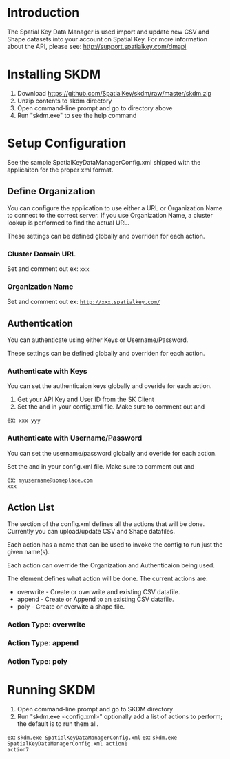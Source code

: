 # Introduction
The Spatial Key Data Manager is used import and update new CSV and Shape datasets into your account on Spatial Key.  For more information about the API, please see:
http://support.spatialkey.com/dmapi

# Installing SKDM
1. Download https://github.com/SpatialKey/skdm/raw/master/skdm.zip
2. Unzip contents to skdm directory
3. Open command-line prompt and go to directory above
4. Run "skdm.exe" to see the help command

# Setup Configuration
See the sample SpatialKeyDataManagerConfig.xml shipped with the applicaiton for the proper xml format.

## Define Organization
You can configure the application to use either a URL or Organization Name to connect to the correct server.  If you use Organization Name, a cluster lookup is performed to find the actual URL.

These settings can be defined globally and overriden for each action.

### Cluster Domain URL
Set <organizationName> and comment out <clusterDomainUrl>
ex: <code><organizationName>xxx</organizationName></code>

### Organization Name
Set <clusterDomainUrl> and comment out <organizationName>
ex: <code><clusterDomainUrl>http://xxx.spatialkey.com/</clusterDomainUrl></code>

## Authentication
You can authenticate using either Keys or Username/Password.

These settings can be defined globally and overriden for each action.

### Authenticate with Keys
You can set the authenticaion keys globally and overide for each action.

1. Get your API Key and User ID from the SK Client
2. Set the <apiKey> and <userId> in your config.xml file.  Make sure to comment out <userName> and <password>

ex:<code>
	<apiKey>xxx</apiKey>
	<userId>yyy</userId>
</code>

### Authenticate with Username/Password
You can set the username/password globally and overide for each action.

Set the <userName> and <password> in your config.xml file.  Make sure to comment out <apiKey> and <userId>

ex:<code>
	<userName>myusername@someplace.com</userName>
	<password>xxx</password>
</code>

## Action List
The <actions> section of the config.xml defines all the actions that will be done.  Currently you can upload/update CSV and Shape datafiles.

Each action has a name that can be used to invoke the config to run just the given name(s).

Each action can override the Organization and Authenticaion being used.

The <type> element defines what action will be done.  The current actions are:
* overwrite - Create or overwrite and existing CSV datafile.
* append - Create or Append to an existing CSV datafile.
* poly - Create or overwite a shape file.

### Action Type: overwrite

### Action Type: append

### Action Type: poly

# Running SKDM

1. Open command-line prompt and go to SKDM directory
2. Run "skdm.exe <config.xml>" optionally add a list of actions to perform; the default is to run them all.

ex: <code>skdm.exe SpatialKeyDataManagerConfig.xml</code>
ex: <code>skdm.exe SpatialKeyDataManagerConfig.xml action1 action7</code>
